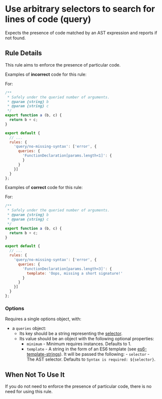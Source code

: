 # Use arbitrary selectors to search for lines of code (query)

Expects the presence of code matched by an AST expression and reports if not found.

## Rule Details

This rule aims to enforce the presence of particular code.

Examples of **incorrect** code for this rule:

For:

```js
/**
 * Safely under the queried number of arguments.
 * @param {string} b
 * @param {string} c
 */
export function a (b, c) {
  return b + c;
}
```

```js
export default {
  // ...
  rules: {
    'query/no-missing-syntax': ['error', {
      queries: {
        'FunctionDeclaration[params.length<1]': {
        }
      }
    }]
  }
};
```

Examples of **correct** code for this rule:

For:

```js
/**
 * Safely under the queried number of arguments.
 * @param {string} b
 * @param {string} c
 */
export function a (b, c) {
  return b + c;
}
```

```js
export default {
  // ...
  rules: {
    'query/no-missing-syntax': ['error', {
      queries: {
        'FunctionDeclaration[params.length<3]': {
          template: 'Oops, missing a short signature!'
        }
      }
    }]
  }
};
```

### Options

Requires a single options object, with:
- a `queries` object:
    - Its key should be a string representing the
        [selector](https://eslint.org/docs/developer-guide/selectors).
    - Its value should be an object with the following optional properties:
        - `minimum` - Minimum requires instances. Defaults to 1.
        - `template` - A string in the form of an ES6 template (see
            [es6-template-strings](https://github.com/medikoo/es6-template-strings/)).
            It will be passed the following:
                - `selector` - The AST selector.
            Defaults to `Syntax is required: ${selector}`.


## When Not To Use It

If you do not need to enforce the presence of particular code, there is no need for
using this rule.
